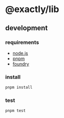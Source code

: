 # @exactly/lib

## development

### requirements

- [node.js](https://github.com/asdf-vm/asdf-nodejs)
- [pnpm](https://pnpm.io/installation)
- [foundry](https://book.getfoundry.sh/getting-started/installation)

### install

```bash
pnpm install
```

### test

```bash
pnpm test
```
